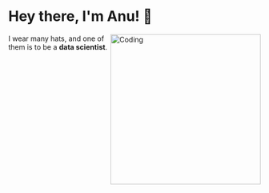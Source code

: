 # Hey there, I'm **Anu**! 👋

<img align="right" alt="Coding" width="300" src="https://miro.medium.com/v2/resize:fit:1200/0*dI-o8H3i0w66SpK7.gif">

I wear many hats, and one of them is to be a **data scientist**.


